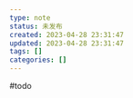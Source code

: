 ```yaml
---
type: note
status: 未发布
created: 2023-04-28 23:31:47
updated: 2023-04-28 23:31:47
tags: []
categories: []
---
```


#todo
